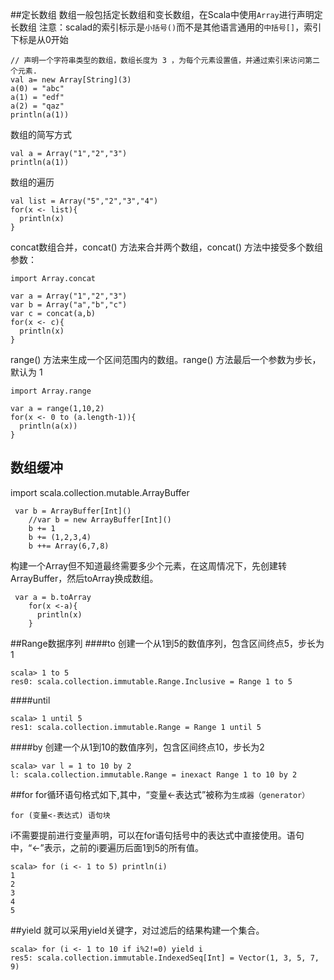 ##定长数组
数组一般包括定长数组和变长数组，在Scala中使用`Array`进行声明定长数组
注意：scalad的索引标示是`小括号()`而不是其他语言通用的`中括号[]`，索引下标是从0开始
```
// 声明一个字符串类型的数组，数组长度为 3 ，为每个元素设置值，并通过索引来访问第二个元素.
val a= new Array[String](3)
a(0) = "abc"
a(1) = "edf"
a(2) = "qaz"
println(a(1))
```
数组的简写方式
```
val a = Array("1","2","3")
println(a(1))
```
数组的遍历
```
val list = Array("5","2","3","4")
for(x <- list){
  println(x)
}
```
concat数组合并，concat() 方法来合并两个数组，concat() 方法中接受多个数组参数：
```
import Array.concat

var a = Array("1","2","3")
var b = Array("a","b","c")
var c = concat(a,b)
for(x <- c){
  println(x)
}
```
 range() 方法来生成一个区间范围内的数组。range() 方法最后一个参数为步长，默认为 1
```
import Array.range

var a = range(1,10,2)
for(x <- 0 to (a.length-1)){
  println(a(x))
}
```
## 数组缓冲
import scala.collection.mutable.ArrayBuffer
```
 var b = ArrayBuffer[Int]()
    //var b = new ArrayBuffer[Int]()
    b += 1
    b += (1,2,3,4)
    b ++= Array(6,7,8)
```
构建一个Array但不知道最终需要多少个元素，在这周情况下，先创建转ArrayBuffer，然后toArray换成数组。
```
 var a = b.toArray
    for(x <-a){
      println(x)
    }
```
##Range数据序列
####to
创建一个从1到5的数值序列，包含区间终点5，步长为1
```
scala> 1 to 5
res0: scala.collection.immutable.Range.Inclusive = Range 1 to 5
```
####until
```
scala> 1 until 5
res1: scala.collection.immutable.Range = Range 1 until 5
```
####by
创建一个从1到10的数值序列，包含区间终点10，步长为2
```
scala> var l = 1 to 10 by 2
l: scala.collection.immutable.Range = inexact Range 1 to 10 by 2
```
##for
for循环语句格式如下,其中，“变量<-表达式”被称为`生成器（generator）`
```
for (变量<-表达式) 语句块
```
i不需要提前进行变量声明，可以在for语句括号中的表达式中直接使用。语句中，“<-”表示，之前的i要遍历后面1到5的所有值。
```
scala> for (i <- 1 to 5) println(i)
1
2
3
4
5
```
##yield
就可以采用yield关键字，对过滤后的结果构建一个集合。
```
scala> for (i <- 1 to 10 if i%2!=0) yield i
res5: scala.collection.immutable.IndexedSeq[Int] = Vector(1, 3, 5, 7, 9)
```

